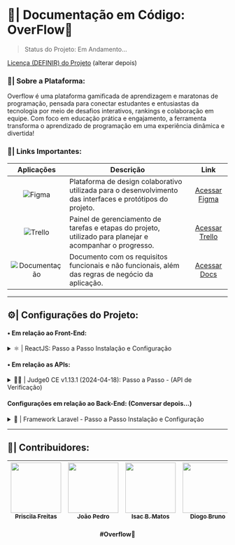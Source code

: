 # 📄| Documentação em Código: OverFlow💜
> Status do Projeto: Em Andamento...

[Licença (DEFINIR) do Projeto](./LICENSE) (alterar depois)

### 💭| Sobre a Plataforma:
Overflow é uma plataforma gamificada de aprendizagem e maratonas de programação, pensada para conectar estudantes e entusiastas da tecnologia por meio de desafios interativos, rankings e colaboração em equipe. Com foco em educação prática e engajamento, a ferramenta transforma o aprendizado de programação em uma experiência dinâmica e divertida!

### 🔗| Links Importantes:

| Aplicações       | Descrição                                                                                      | Link |
|:----------------:|-----------------------------------------------------------------------------------------------|:----:|
| ![Figma](https://img.shields.io/badge/Figma-F24E1E?style=for-the-badge&logo=figma&logoColor=white)             | Plataforma de design colaborativo utilizada para o desenvolvimento das interfaces e protótipos do projeto. | [Acessar Figma](https://www.figma.com/design/7KvFe5zj3b4og8Tm8tvXRI/Overflows--Plataforma?node-id=864-3896&t=8j7bmH85RYkQUSlo-1) |
| ![Trello](https://img.shields.io/badge/Trello-0052CC?style=for-the-badge&logo=trello&logoColor=white)         | Painel de gerenciamento de tarefas e etapas do projeto, utilizado para planejar e acompanhar o progresso. | [Acessar Trello](https://trello.com/invite/b/673e0929c5a08c4c2020f7d3/ATTI25eef743694811373f6d4af1c42fc05f5A5EC004/overflows-plataforma) |
| ![Documentação](https://img.shields.io/badge/Google%20Docs-4285F4.svg?style=for-the-badge&logo=Google-Docs&logoColor=white) | Documento com os requisitos funcionais e não funcionais, além das regras de negócio da aplicação. | [Acessar Docs](https://docs.google.com/document/d/1Sb3_cj23-f6Yg1rz_So2Th-aTB0GH2kKfg3QU7ptzrs/edit?tab=t.0) |

---
## ⚙️| Configurações do Projeto:
#### • Em relação ao Front-End:

<details>
 <summary>⚛️ | ReactJS: Passo a Passo Instalação e Configuração </summary>
 <br>

## 🚀 Rodando o Projeto React com Vite

Siga os passos abaixo para rodar o projeto localmente:

---

### 1. Abra o terminal na pasta do projeto

> A pasta que contem essa estrutura e onde estão o `package.json`, `vite.config.js`, etc.
```bash
src/
├── components/
│   └── Header.jsx
│   └── CourseCard.jsx
├── pages/
│   └── Home.jsx
│   └── Login.jsx
│   └── Courses.jsx
├── services/
│   └── api.js  ← onde consome APIs
├── context/
│   └── AuthContext.jsx
├── App.jsx
└── main.jsx
```

---

### 2. Instale as dependências

```bash
npm install
```

> Isso vai baixar todos os pacotes listados no `package.json`.

---

### 3. Rode o servidor de desenvolvimento

```bash
npm run dev
```

> Isso vai iniciar o Vite e abrir seu projeto localmente (normalmente em `http://localhost:5173` ou parecido). Ele até avisa no terminal.

---

### 4. (Opcional) Build para produção

```bash
npm run build
```

> Ele gera a versão final do site na pasta `dist`.

---

### 💡 Dica extra: problemas com dependências?

Se der erro ao instalar ou rodar, tente apagar `node_modules` e `package-lock.json`, depois reinstale:

```bash
rm -rf node_modules package-lock.json
npm install
```

---
  
</details>

#### • Em relação as APIs:

<details>
 <summary>👨‍⚖️ | Judge0 CE v1.13.1 (2024-04-18): Passo a Passo - (API de Verificação)</summary>
 <br>
    
  **Ambiente**: `PowerShell`

1. **Instalar o Docker**:

    Certifique-se de que o Docker está instalado no seu sistema. Se ainda não estiver, siga os passos abaixo:
    - Visite o [site oficial do Docker](https://www.docker.com/get-started) e baixe a versão correspondente ao seu sistema operacional.
    - Siga as instruções de instalação fornecidas pelo site.
    - Após a instalação, verifique se o Docker está funcionando corretamente executando o comando:
   <br>
   
    ```powershell
    docker --version
    ```

2. **Baixar o Arquivo do Judge0**:

    ```powershell
    Invoke-WebRequest -Uri "https://github.com/judge0/judge0/releases/download/v1.13.1/judge0-v1.13.1.zip" -OutFile ".\judge0-v1.13.1.zip"
    ```

3. **Descompactar o Arquivo**:

    ```powershell
    Expand-Archive -Path .\judge0-v1.13.1.zip -DestinationPath .\judge0-v1.13.1
    ```

4. **Gerar Senha para Redis**:

    Visite [este site](https://www.random.org/passwords/?num=1&len=32&format=plain&rnd=new) para gerar uma senha aleatória.

5. **Configurar Senha do Redis**:

    Use a senha gerada para atualizar a variável `REDIS_PASSWORD` no arquivo `judge0.conf`.

6. **Gerar Senha para PostgreSQL**:

    Visite novamente [este site](https://www.random.org/passwords/?num=1&len=32&format=plain&rnd=new) para gerar outra senha aleatória.

7. **Configurar Senha do PostgreSQL**:

    Use a nova senha gerada para atualizar a variável `POSTGRES_PASSWORD` no arquivo `judge0.conf`.

8. **Iniciar os Serviços**:

    Execute os comandos abaixo para iniciar os serviços e aguarde alguns segundos para garantir que tudo esteja pronto:

    ```powershell
    cd judge0-v1.13.1
    docker-compose up -d db redis
    Start-Sleep -Seconds 10
    docker-compose up -d
    Start-Sleep -Seconds 5
    ```

9. **Acessar a Instância do Judge0 CE**:

    Sua instância do Judge0 CE v1.13.1 está em funcionamento. Para acessar a documentação e testar a API, visite: [http://localhost:2358/docs](http://localhost:2358/docs).


</p> 
</details>

#### Configurações em relação ao Back-End: (Conversar depois...)

<details>
 <summary>🧱 | Framework Laravel - Passo a Passo Instalação e Configuração</summary>
 <br>
    
  ## Laravel:

1. **Iniciar os Serviços**:

    Execute os comandos abaixo para iniciar o servidor local e aguarde alguns segundos para garantir que tudo esteja pronto:

    ```powershell
    php artisan serve
    ```

</p> 
</details>


---

## 🌟| Contribuidores:
<div align="center">
 
|  [<img src="https://avatars.githubusercontent.com/u/168697328?v=4" width=115><br><sub>Priscila Freitas</sub>](https://github.com/FreitasPriscila) | [<img src="https://avatars.githubusercontent.com/u/49922915?v=4" width=115><br><sub>João Pedro</sub>](https://github.com/iaejotape) | [<img src="https://avatars.githubusercontent.com/u/91500212?v=4" width=115><br><sub>Isac B. Matos</sub>](https://github.com/IsacBM) | [<img src="https://avatars.githubusercontent.com/u/157860235?v=4" width=115><br><sub>Diogo Bruno</sub>](https://github.com/DiogoBramorim) |
| :---: | :---: | :---: | :---: |

</div>

<h4 align="center"><strong>#Overflow</strong>💜 <br></h4>
